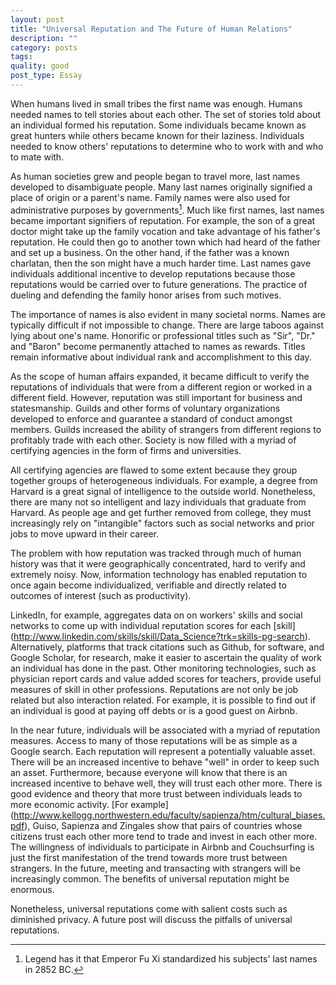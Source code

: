 ```yaml
---
layout: post
title: "Universal Reputation and The Future of Human Relations"
description: ""
category: posts
tags: 
quality: good
post_type: Essay
---
```

When humans lived in small tribes the first name was enough. Humans needed names to tell stories about each other. The set of stories told about an individual formed his reputation. Some individuals became known as great hunters while others became known for their laziness.  Individuals needed to know others' reputations to determine who to work with and who to mate with. 

As human societies grew and people began to travel more, last names developed to disambiguate people. Many last names originally signified a place of origin or a parent's name. Family names were also used for administrative purposes by governments[^1]. Much like first names, last names became important signifiers of reputation. For example, the son of a great doctor might take up the family vocation and take advantage of his father's reputation.  He could then go to another town which had heard of the father and set up a business. On the other hand, if the father was a known charlatan, then the son might have a much harder time. Last names gave individuals additional incentive to develop reputations because those reputations would be carried over to future generations. The practice of dueling and defending the family honor arises from such motives. 

The importance of names is also evident in many societal norms. Names are typically difficult if not impossible to change. There are large taboos against lying about one's name. Honorific or professional titles such as "Sir", "Dr." and "Baron" become permanently attached to names as rewards. Titles remain informative about individual rank and accomplishment to this day. 

As the scope of human affairs expanded, it became difficult to verify the reputations of individuals that were from a different region or worked in a different field. However, reputation was still important for business and statesmanship. Guilds and other forms of voluntary organizations developed to enforce and guarantee a standard of conduct amongst members. Guilds increased the ability of strangers from different regions to profitably trade with each other. Society is now filled with a myriad of certifying agencies in the form of firms and universities. 

All certifying agencies are flawed to some extent because they group together groups of heterogeneous individuals. For example, a degree from Harvard is a great signal of intelligence to the outside world. Nonetheless, there are many not so intelligent and lazy individuals that graduate from Harvard. As people age and get further removed from college, they must increasingly rely on "intangible" factors such as social networks and prior jobs to move upward in their career.  

The problem with how reputation was tracked through much of human history was that it were geographically concentrated, hard to verify and extremely noisy. Now, information technology has enabled reputation  to once again become individualized, verifiable and directly related to outcomes of interest (such as productivity). 

LinkedIn, for example, aggregates data on on workers' skills and social networks to come up with individual reputation scores for each [skill] (http://www.linkedin.com/skills/skill/Data_Science?trk=skills-pg-search). Alternatively, platforms that track citations such as Github, for software, and Google Scholar, for research, make it easier to ascertain the quality of work an individual has done in the past. Other monitoring technologies, such as physician report cards and value added scores for teachers, provide useful measures of skill in other professions. Reputations are not only be job related but also interaction related. For example, it is possible to find out if an individual is good at paying off debts or is a good guest on Airbnb. 

In the near future, individuals will be associated with a myriad of reputation measures. Access to many of those reputations will be as simple as a Google search. Each reputation will represent a potentially valuable asset. There will be an increased incentive to behave "well" in order to keep such an asset. Furthermore, because everyone will know that there is an increased incentive to behave well, they will trust each other more. There is good evidence and theory that more trust between individuals leads to more economic activity. [For example] (http://www.kellogg.northwestern.edu/faculty/sapienza/htm/cultural_biases.pdf), Guiso, Sapienza and Zingales show that pairs of countries whose citizens trust each other more tend to trade and invest in each other more. The willingness of individuals to participate in Airbnb and Couchsurfing is just the first manifestation of the trend towards more trust between strangers. In the future, meeting and transacting with strangers will be increasingly common. The benefits of universal reputation might be enormous.

Nonetheless, universal reputations come with salient costs such as diminished privacy. A future post will discuss the pitfalls of universal reputations. 

[^1]: Legend has it that Emperor Fu Xi standardized his subjects' last names in 2852 BC.